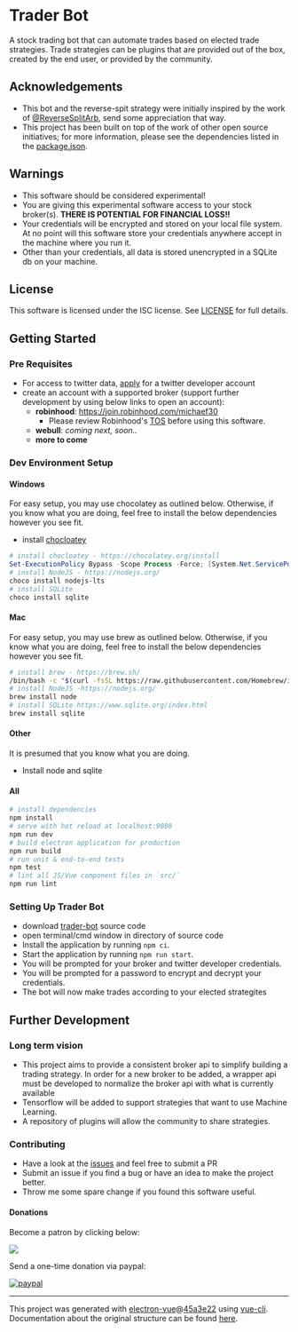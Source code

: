 # Trader Bot
A stock trading bot that can automate trades based on elected trade strategies. Trade strategies can be plugins that are provided out of the box, created by the end user, or provided by the community.

## Acknowledgements
- This bot and the reverse-spit strategy were initially inspired by the work of [@ReverseSplitArb](https://twitter.com/ReverseSplitArb), send some appreciation that way.
- This project has been built on top of the work of other open source initiatives; for more information, please see the dependencies listed in the [package.json](package.json).

## Warnings
- This software should be considered experimental!
- You are giving this experimental software access to your stock broker(s). **THERE IS POTENTIAL FOR FINANCIAL LOSS!!**
- Your credentials will be encrypted and stored on your local file system. At no point will this software store your credentials anywhere accept in the machine where you run it.
- Other than your credentials, all data is stored unencrypted in a SQLite db on your machine.

## License
This software is licensed under the ISC license. See [LICENSE](LICENSE) for full details.

## Getting Started

### Pre Requisites
- For access to twitter data, [apply](https://developer.twitter.com/en/apply-for-access) for a twitter developer account
- create an account with a supported broker (support further development by using below links to open an account):
  - **robinhood**: https://join.robinhood.com/michaef30
    - Please review Robinhood's [TOS](https://cdn.robinhood.com/assets/robinhood/legal/Customer%20Agreement.pdf) before using this software.
  - **webull**: *coming next, soon..*
  - **more to come**

### Dev Environment Setup
#### Windows
For easy setup, you may use chocolatey as outlined below. Otherwise, if you know what you are doing, feel free to install the below dependencies however you see fit.
- install [chocloatey](https://chocolatey.org/install)
``` powershell
# install chocloatey - https://chocolatey.org/install
Set-ExecutionPolicy Bypass -Scope Process -Force; [System.Net.ServicePointManager]::SecurityProtocol = [System.Net.ServicePointManager]::SecurityProtocol -bor 3072; iex ((New-Object System.Net.WebClient).DownloadString('https://chocolatey.org/install.ps1'))
# install NodeJS - https://nodejs.org/
choco install nodejs-lts
# install SQLite
choco install sqlite
```
#### Mac
For easy setup, you may use brew as outlined below. Otherwise, if you know what you are doing, feel free to install the below dependencies however you see fit.
``` bash
# install brew - https://brew.sh/
/bin/bash -c "$(curl -fsSL https://raw.githubusercontent.com/Homebrew/install/HEAD/install.sh)"
# install NodeJS -https://nodejs.org/
brew install node
# install SQLite https://www.sqlite.org/index.html
brew install sqlite
```
#### Other
It is presumed that you know what you are doing.
- Install node and sqlite
#### All
``` bash
# install dependencies
npm install
# serve with hot reload at localhost:9080
npm run dev
# build electron application for production
npm run build
# run unit & end-to-end tests
npm test
# lint all JS/Vue component files in `src/`
npm run lint
```

### Setting Up Trader Bot
- download [trader-bot](https://github.com/mafischer/trader-bot) source code
- open terminal/cmd window in directory of source code
- Install the application by running `npm ci`.
- Start the application by running `npm run start`.
- You will be prompted for your broker and twitter developer credentials.
- You will be prompted for a password to encrypt and decrypt your credentials.
- The bot will now make trades according to your elected strategites

## Further Development

### Long term vision
- This project aims to provide a consistent broker api to simplify building a trading strategy. In order for a new broker to be added, a wrapper api must be developed to normalize the broker api with what is currently available
- Tensorflow will be added to support strategies that want to use Machine Learning.
- A repository of plugins will allow the community to share strategies.

### Contributing
- Have a look at the [issues](https://github.com/mafischer/trader-bot/issues) and feel free to submit a PR
- Submit an issue if you find a bug or have an idea to make the project better.
- Throw me some spare change if you found this software useful.

#### Donations
Become a patron by clicking below:

[![](https://c5.patreon.com/external/logo/become_a_patron_button.png)](https://www.patreon.com/trader_bot)

Send a one-time donation via paypal:

[![paypal](https://www.paypalobjects.com/en_US/i/btn/btn_donate_LG.gif)](https://www.paypal.me/michaelmab88/5)

---

This project was generated with [electron-vue](https://github.com/SimulatedGREG/electron-vue)@[45a3e22](https://github.com/SimulatedGREG/electron-vue/tree/45a3e224e7bb8fc71909021ccfdcfec0f461f634) using [vue-cli](https://github.com/vuejs/vue-cli). Documentation about the original structure can be found [here](https://simulatedgreg.gitbooks.io/electron-vue/content/index.html).